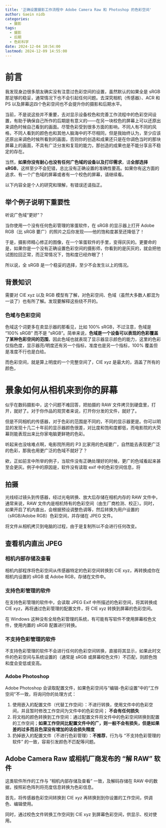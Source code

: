 ```yaml
---
title: '正确设置摄影工作流程中 Adobe Camera Raw 和 Photoshop 的色彩空间'
author: Gaein nidb
categories:
  - 摄影
tags:
  - 摄影
  - 后期
  - 色彩科学
date: 2024-12-04 10:54:00
lastmod: 2024-12-09 14:55:00
---
```


# 前言

我发现身边很多朋友确实没有注意过色彩空间的设置，虽然默认的如果全是 sRGB 那足够的稳妥，通常情况下也不会引起任何问题。去深究相机（传感器）、ACR 和 PS 以及屏幕这四个色彩空间也不会提升你的摄影和后期水平。

当前，不是说这些并不重要，去对显示设备校色和完善工作流程中的色彩空间设置，有助于确保自己所作的后期是有意义的——在另一块校色的屏幕上可以还原出来调色时候自己看到的画面。尽管色彩受到很多方面的影响，不同人有不同的风格，不同人看到的颜色也和其他人脑海中的不尽相同，但是我始终认为，至少应该还原出来调色时候所看到的画面，否则你的创造和成果还只是在你调色当时的那块屏幕上的画面，不具有广泛分发和复现的能力，那创造的成果也是不能分享且不稳定的存在。

当然，**如果你没有耐心也没有任何广色域的设备以及打印需求**，请**全部选择 sRGB**，这样至少不会犯错，总比没有正确设置的准确性要高。如果你有这方面的追求、有一个广色域的屏幕或者有一个校色的屏幕，请继续看。

以下内容全是个人的研究和理解，有错误还请指正。

## 举个例子说明下重要性

听说广色域“更好”？

当你使用一个没有任何色彩管理的笨蛋软件，在 sRGB 的显示器上打开 Adobe RGB（比 sRGB 要广）的照片之后你发现——他的饱和度甚至还降低了！

于是，摄影师精心修正的图像，在一个笨蛋软件的手里，变得灰灰的。更要命的是，如果你是一个没有正确设置色彩空间的摄影师，你看到的是灰灰的，就会把他试图拉回正常，而正常情况下，饱和度已经炸眼了！

所以说，全 sRGB 是一个稳妥的选择，至少不会发生以上的情况。

## 背景知识

需要对 CIE xyz 以及 RGB 模型有了解，对色彩空间、色域（虽然大多数人都混为一谈了）也有所了解。发现要解释这些绕不开的。

### 色域与色彩空间

色域这个词更多在卖显示器的那看见，比如 100% sRGB，不过注意，色域是 “100% sRGB” 而不是 “sRGB”。简单来说，**色域是一个设备可以表现的色彩覆盖了某种色彩空间的范围**，因此色域也就表现了显示器显示颜色的能力，这里的色彩仅指色度，显示器亮/明度还有另一个指标，准度也是另一个指标，100% 覆盖但是准度不行也是白给。

而色彩空间，就是算上明度的一个完整空间了，CIE xyz 是最大的，涵盖了所有的颜色，

# 景象如何从相机来到你的屏幕

似乎在数码摄影中，这个问题不难回答，把拍摄的 RAW 文件拷贝到硬盘里，打开，就好了。对于你作品的观赏者来说，打开你分发的文件，就好了。

但是不同相机的传感器，对于色彩的范围是不同的，不同的显示器更是。你可以明显的发现十几二十年前的显示器颜色很差，对比度和饱和度都低，而电影院的大荧幕则能表现出来比你家电脑更鲜艳的色彩。

听起来也没啥难点啊，电影院所用的 P3 比家用的色域要广，自然能去表现更广泛的色彩，那我也用更广泛的色域不就好了？

欸，正如前言中所举的例子，当软件没有正确处理好的时候，更广的色域看起来甚至会更灰。例子中的原因是，软件没有读取 exif 中的色彩空间信息，将

## 拍摄

光线经过镜头到传感器，经过光电转换、放大后存储在相机内存的 RAW 文件中，通常来说，RAW 文件内是相机特有的色彩空间（由生厂商检测、校正）。同时，如果开启了机内直出，会根据预设调整色调等，然后转换为用户设置的（sRGB/Adobe RGB）色彩空间，并存储在 JPEG 文件。

将文件从相机拷贝到电脑的过程，由于是复制所以不会进行任何改变。

## 查看机内直出 JPEG

### 相机内部存储及查看

相机内部程序将色彩空间从传感器特定的色彩空间转换到 CIE xyz，再转换成你在相机内设置的 sRGB 或 Adobe RGB，存储在文件中。

### 支持色彩管理的软件

在支持色彩管理的软件中，会读取 JPEG Exif 中所描述的色彩空间，将其转换成 CIE xyz，再将通过色彩管理的配置文件，将 CIE xyz 转换到屏幕的色彩空间。

在 Windows 这种没有全局色彩管理的系统，有可能有写软件不使用屏幕校色文件，使用内置的 sRGB 配置进行转换。

### 不支持色彩管理的软件

不支持色彩管理的软件不会进行任何的色彩空间转换，直接将其显示，如果此时文件的色彩空间与系统设置的（通常是 sRGB 或屏幕校色文件）不匹配，则颜色饱和度会变低或变高。

### Adobe Photoshop

Adobe Photoshop 会读取配置文件，如果色彩空间与“编辑-色彩设置”中的“工作空间”不一致，将询问你的处理方式：

1. 使用嵌入的配置文件（代替工作空间）：不进行转换，使用文件中的色彩空间，并且暂时修改工作空间为文件中的色彩空间； **不会有任何损失**
2. 将文档的颜色转换到工作空间：通过配置文件将文件中的色彩空间转换到配置的工作空间；**如果工作空间比配置文件中的广，则一般不会有损失，但是如果差的过多而且色深没有增加的话会损失精度**
3. 扔掉嵌入的配置文件（不进行色彩管理）：**不推荐**，行为与 “不支持色彩管理的软件” 的一致，容易引发颜色不匹配等问题。

## Adobe Camera Raw 或相机厂商发布的 “解 RAW” 软件

这类软件所作的工作与 “相机内部存储及查看” 一致，及解码存储在 RAW 中的数据，按照彩色阵列将亮度信息转换为色彩信息。

首先，将传感器色彩空间转换到 CIE xyz 再转换到到你设置的工作空间，供调色、编辑使用。

同时，通过校色文件转换工作空间到 CIE xyz 到屏幕色彩空间，供显示、校对使用。